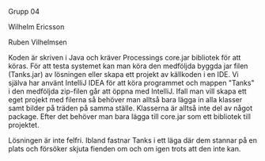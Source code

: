 Grupp 04

Wilhelm Ericsson

Ruben Vilhelmsen

Koden är skriven i Java och kräver Processings core.jar bibliotek för att köras. För att testa systemet kan man köra den medföljda byggda jar filen (Tanks.jar) av lösningen eller skapa ett projekt av källkoden i en IDE. Vi själva har använt IntelliJ IDEA för att köra programmet och mappen "Tanks" i den medföljda zip-filen går att öppna med IntelliJ. Ifall man vill skapa ett eget projekt med filerna så behöver man alltså bara lägga in alla klasser samt bilder på träden på samma ställe. Klasserna är alltså inte del av något package. Efter det behöver man bara lägga till core.jar som ett bibliotek till projektet. 

Lösningen är inte felfri. Ibland fastnar Tanks i ett läga där dem stannar på en plats och försöker skjuta fienden om och om igen trots att den inte kan.
